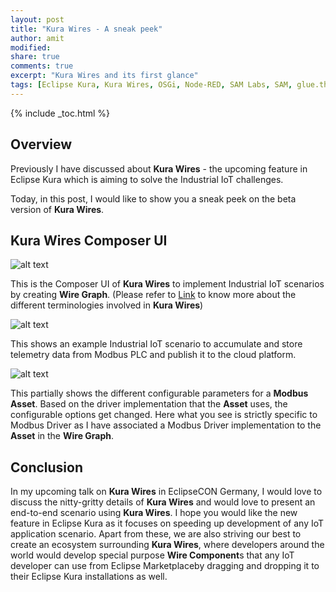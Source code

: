 ```yaml
---
layout: post
title: "Kura Wires - A sneak peek"
author: amit
modified:
share: true
comments: true
excerpt: "Kura Wires and its first glance"
tags: [Eclipse Kura, Kura Wires, OSGi, Node-RED, SAM Labs, SAM, glue.things, IIoT, IoT]
---
```


{% include _toc.html %}

## Overview

Previously I have discussed about **Kura Wires** - the upcoming feature in Eclipse Kura which is aiming to solve the Industrial IoT challenges.

Today, in this post, I would like to show you a sneak peek on the beta version of **Kura Wires**.

## Kura Wires Composer UI

![alt text](https://s21.postimg.org/ll7cuqc1z/image.png "Kura Wires Composer UI")

This is the Composer UI of **Kura Wires** to implement Industrial IoT scenarios by creating **Wire Graph**. (Please refer to [Link](http://blog.amitinside.com/Kura-Wires-bits-and-pieces/) to know more about the different terminologies involved in **Kura Wires**)

![alt text](https://s14.postimg.org/sqzzial2p/image.png "Wire Graph")

This shows an example Industrial IoT scenario to accumulate and store telemetry data from Modbus PLC and publish it to the cloud platform.

![alt text](https://s9.postimg.org/xae91kwgf/image.png "Wire Graph with Configurable Parameters")

This partially shows the different configurable parameters for a **Modbus Asset**. Based on the driver implementation that the **Asset** uses, the configurable options get changed. Here what you see is strictly specific to Modbus Driver as I have associated a Modbus Driver implementation to the **Asset** in the **Wire Graph**.

## Conclusion

In my upcoming talk on **Kura Wires** in EclipseCON Germany, I would love to discuss the nitty-gritty details of **Kura Wires** and would love to present an end-to-end scenario using **Kura Wires**. I hope you would like the new feature in Eclipse Kura as it focuses on speeding up development of any IoT application scenario. Apart from these, we are also striving our best to create an ecosystem surrounding **Kura Wires**, where developers around the world would develop special purpose **Wire Component**s that any IoT developer can use from Eclipse Marketplaceby dragging and dropping it to their Eclipse Kura installations as well.
